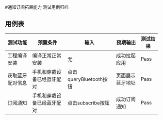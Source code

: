 #通知订阅拓展能力 测试用例归档

## 用例表

| 测试功能      | 预置条件      | 输入          | 预期输出         |测试结果|
|-----------|-----------|-------------|--------------|--------------------------------|
| 工程编译安装    | 	编译正常正常安装 | 	无	         | 成功拉起应用       |Pass|
| 获取蓝牙配对信息 | 手机和穿戴设备已经蓝牙配对      | 点击queryBluetooth按钮	 | 页面展示蓝牙地址 |Pass|
| 订阅通知 | 手机和穿戴设备已经蓝牙配对      | 点击subscribe按钮	 | 成功订阅通知 |Pass|